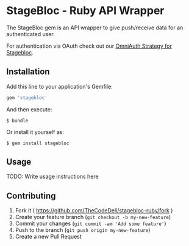 # StageBloc - Ruby API Wrapper

The StageBloc gem is an API wrapper to give push/receive data for an
authenticated user.

For authentication via OAuth check out our [OmniAuth Strategy for
Stagebloc][omniauth-stagebloc].

## Installation

Add this line to your application's Gemfile:

```ruby
gem 'stagebloc'
```

And then execute:

    $ bundle

Or install it yourself as:

    $ gem install stagebloc

## Usage

TODO: Write usage instructions here

## Contributing

1. Fork it ( https://github.com/TheCodeDeli/stagebloc-ruby/fork )
2. Create your feature branch (`git checkout -b my-new-feature`)
3. Commit your changes (`git commit -am 'Add some feature'`)
4. Push to the branch (`git push origin my-new-feature`)
5. Create a new Pull Request

[omniauth-stagebloc]: https://github.com/TheCodeDeli/omniauth-stagebloc
